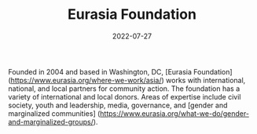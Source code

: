 ﻿---
countries: ["Kazakhstan"]
category: ["INGO"]
tags: [“civil society”, “general INGO”, “governance”]
dates: [2004-2022]
data_type: [“reports”, “news”] 
title: ["Eurasia Foundation"]
date: [2022-07-27]
language: ["English"]
description: [The Eurasia Foundation works with international, national, and local partners for community action.]
---

Founded in 2004 and based in Washington, DC, [Eurasia Foundation] (https://www.eurasia.org/where-we-work/asia/) works with international, national, and local partners for community action. The foundation has a variety of international and local donors. Areas of expertise include civil society, youth and leadership, media, governance, and [gender and marginalized communities] (https://www.eurasia.org/what-we-do/gender-and-marginalized-groups/). 
